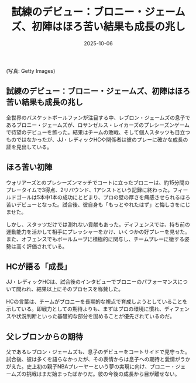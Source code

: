 ﻿---
title: "試練のデビュー：ブロニー・ジェームズ、初陣はほろ苦い結果も成長の兆し"
date: 2025-10-06
tags: [NBA, ブロニー・ジェームズ, レイカーズ]
category: nba
image: /ltb-blog/nba_images/Bronny-James-Debut-Growing-Pains.png
description: "ブロニー・ジェームズのプレシーズンデビューを振り返り、課題と成長の兆しを分析します。"
---
(写真: Getty Images)

## 試練のデビュー：ブロニー・ジェームズ、初陣はほろ苦い結果も成長の兆し

全世界のバスケットボールファンが注目する中、レブロン・ジェームズの息子であるブロニー・ジェームズが、ロサンゼルス・レイカーズのプレシーズンゲームで待望のデビューを飾った。結果はチームの敗戦、そして個人スタッツも目立つものではなかったが、JJ・レディックHCや関係者は彼のプレーに確かな成長の証を見出している。

## ほろ苦い初陣

ウォリアーズとのプレシーズンマッチでコートに立ったブロニーは、約15分間のプレータイムで3得点、2リバウンド、1アシストという記録に終わった。フィールドゴールは5本中1本の成功にとどまり、プロの壁の厚さを痛感させられるほろ苦いデビューとなった。試合後、彼自身も「もっとやれたはず」と悔しさをにじませた。

しかし、スタッツだけでは測れない貢献もあった。ディフェンスでは、持ち前の運動能力を活かして相手にプレッシャーをかけ、いくつかの好プレーを見せた。また、オフェンスでもボールムーブに積極的に関与し、チームプレーに徹する姿勢は高く評価されている。

## HCが語る「成長」

JJ・レディックHCは、試合後のインタビューでブロニーのパフォーマンスについて問われ、結果以上にそのプロセスを称賛した。

HCの言葉は、チームがブロニーを長期的な視点で育成しようとしていることを示している。即戦力としての期待よりも、まずはプロの環境に慣れ、ディフェンスや状況判断といった基礎的な部分を固めることが優先されているのだ。

## 父レブロンからの期待

父であるレブロン・ジェームズも、息子のデビューをコートサイドで見守った。試合後、彼は多くを語らなかったが、その表情からは息子への期待と愛情がうかがえた。史上初の親子NBAプレーヤーという夢の実現に向け、ブロニー・ジェームズの挑戦はまだ始まったばかりだ。彼の今後の成長から目が離せない。
